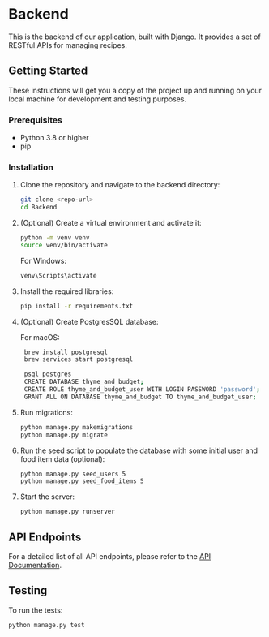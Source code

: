 # Backend

This is the backend of our application, built with Django. It provides a set of RESTful APIs for managing recipes.

## Getting Started

These instructions will get you a copy of the project up and running on your local machine for development and testing purposes.

### Prerequisites

- Python 3.8 or higher
- pip

### Installation

1. Clone the repository and navigate to the backend directory:

    ```bash
    git clone <repo-url>
    cd Backend
    ```

2. (Optional) Create a virtual environment and activate it:

    ```bash
    python -m venv venv
    source venv/bin/activate
    ```

    For Windows:

    ```bash
    venv\Scripts\activate
    ```

3. Install the required libraries:

    ```bash
    pip install -r requirements.txt
    ```
   
3. (Optional) Create PostgresSQL database:

   For macOS:
   ```bash
    brew install postgresql
    brew services start postgresql
   ```
   ```bash
    psql postgres
    CREATE DATABASE thyme_and_budget;
    CREATE ROLE thyme_and_budget_user WITH LOGIN PASSWORD 'password';
    GRANT ALL ON DATABASE thyme_and_budget TO thyme_and_budget_user;
   ```

4. Run migrations:

    ```bash
    python manage.py makemigrations
    python manage.py migrate
    ```

5. Run the seed script to populate the database with some initial user and food item data (optional):

    ```bash
   python manage.py seed_users 5
    python manage.py seed_food_items 5
    ```

6. Start the server:

    ```bash
    python manage.py runserver
    ```

## API Endpoints

For a detailed list of all API endpoints, please refer to the [API Documentation](API.md).

## Testing

To run the tests:

```bash
python manage.py test
```